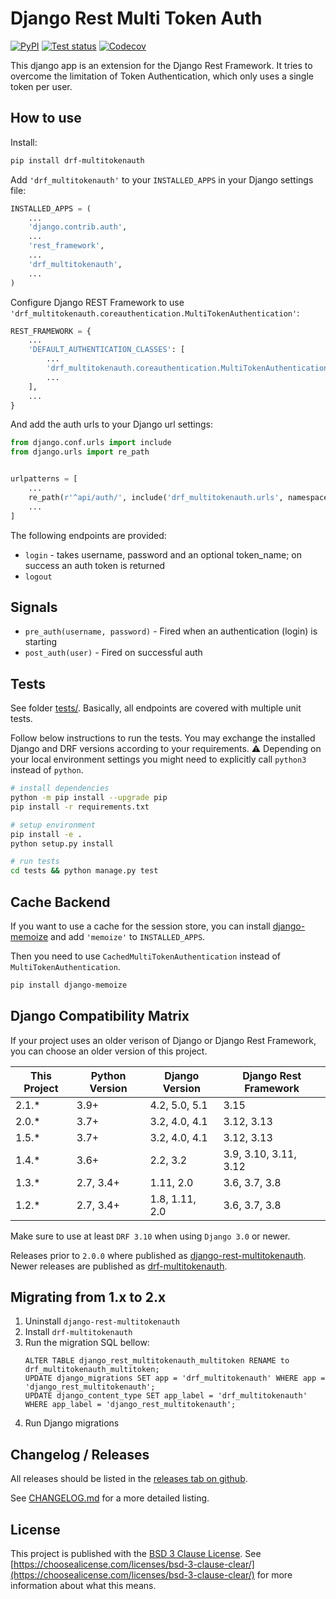 # Django Rest Multi Token Auth

[![PyPI](https://img.shields.io/pypi/v/drf-multitokenauth)](https://pypi.org/project/drf-multitokenauth/)
[![Test status](https://github.com/anexia/drf-multitokenauth/actions/workflows/test.yml/badge.svg?branch=main)](https://github.com/anexia/drf-multitokenauth/actions/workflows/test.yml)
[![Codecov](https://img.shields.io/codecov/c/gh/anexia/drf-multitokenauth)](https://codecov.io/gh/anexia/drf-multitokenauth)

This django app is an extension for the Django Rest Framework.
It tries to overcome the limitation of Token Authentication, which only uses a single token per user. 

## How to use

Install:
```bash
pip install drf-multitokenauth
```

Add ``'drf_multitokenauth'`` to your ``INSTALLED_APPS`` in your Django settings file:
```python
INSTALLED_APPS = (
    ...
    'django.contrib.auth',
    ...
    'rest_framework',
    ...
    'drf_multitokenauth',
    ...
)

```

Configure Django REST Framework to use ``'drf_multitokenauth.coreauthentication.MultiTokenAuthentication'``:
```python
REST_FRAMEWORK = {
    ...
    'DEFAULT_AUTHENTICATION_CLASSES': [
        ...
        'drf_multitokenauth.coreauthentication.MultiTokenAuthentication',
        ...
    ],
    ...
}
```


And add the auth urls to your Django url settings:
```python
from django.conf.urls import include
from django.urls import re_path


urlpatterns = [
    ...
    re_path(r'^api/auth/', include('drf_multitokenauth.urls', namespace='multi_token_auth')),
    ...
]    
```


The following endpoints are provided:

 * `login` - takes username, password and an optional token_name; on success an auth token is returned
 * `logout`

## Signals

* ``pre_auth(username, password)`` - Fired when an authentication (login) is starting
* ``post_auth(user)`` - Fired on successful auth

## Tests

See folder [tests/](tests/). Basically, all endpoints are covered with multiple
unit tests.

Follow below instructions to run the tests.
You may exchange the installed Django and DRF versions according to your requirements. 
:warning: Depending on your local environment settings you might need to explicitly call `python3` instead of `python`.
```bash
# install dependencies
python -m pip install --upgrade pip
pip install -r requirements.txt

# setup environment
pip install -e .
python setup.py install

# run tests
cd tests && python manage.py test
```

## Cache Backend

If you want to use a cache for the session store, you can install [django-memoize](https://pythonhosted.org/django-memoize/) and add `'memoize'` to `INSTALLED_APPS`.

Then you need to use ``CachedMultiTokenAuthentication`` instead of ``MultiTokenAuthentication``.

```bash
pip install django-memoize
```

## Django Compatibility Matrix

If your project uses an older verison of Django or Django Rest Framework, you can choose an older version of this project.

| This Project | Python Version | Django Version | Django Rest Framework |
|--------------|----------------|----------------|-----------------------|
| 2.1.*        | 3.9+           | 4.2, 5.0, 5.1  | 3.15                  |
| 2.0.*        | 3.7+           | 3.2, 4.0, 4.1  | 3.12, 3.13            |
| 1.5.*        | 3.7+           | 3.2, 4.0, 4.1  | 3.12, 3.13            |
| 1.4.*        | 3.6+           | 2.2, 3.2       | 3.9, 3.10, 3.11, 3.12 |
| 1.3.*        | 2.7, 3.4+      | 1.11, 2.0      | 3.6, 3.7, 3.8         |
| 1.2.*        | 2.7, 3.4+      | 1.8, 1.11, 2.0 | 3.6, 3.7, 3.8         |

Make sure to use at least `DRF 3.10` when using `Django 3.0` or newer.

Releases prior to `2.0.0` where published as [django-rest-multitokenauth](https://pypi.org/project/django-rest-multitokenauth/).
Newer releases are published as [drf-multitokenauth](https://pypi.org/project/drf-multitokenauth/).

## Migrating from 1.x to 2.x

1. Uninstall `django-rest-multitokenauth`
2. Install `drf-multitokenauth`
3. Run the migration SQL bellow:
    ```
    ALTER TABLE django_rest_multitokenauth_multitoken RENAME to drf_multitokenauth_multitoken;
    UPDATE django_migrations SET app = 'drf_multitokenauth' WHERE app = 'django_rest_multitokenauth';
    UPDATE django_content_type SET app_label = 'drf_multitokenauth' WHERE app_label = 'django_rest_multitokenauth';
    ```
4. Run Django migrations

## Changelog / Releases

All releases should be listed in the [releases tab on github](https://github.com/anexia/drf-multitokenauth/releases).

See [CHANGELOG.md](CHANGELOG.md) for a more detailed listing.


## License

This project is published with the [BSD 3 Clause License](LICENSE). See [https://choosealicense.com/licenses/bsd-3-clause-clear/](https://choosealicense.com/licenses/bsd-3-clause-clear/) for more information about what this means.
